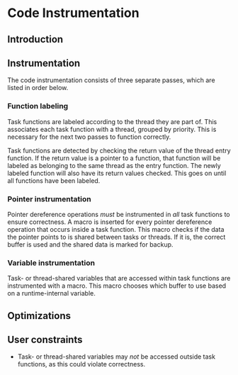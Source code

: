 # Code Instrumentation

## Introduction


## Instrumentation
The code instrumentation consists of three separate passes, which are listed in order below.

### Function labeling
Task functions are labeled according to the thread they are part of. This associates each task function with a thread, grouped by priority. This is necessary for the next two passes to function correctly.

Task functions are detected by checking the return value of the thread entry function. If the return value is a pointer to a function, that function will be labeled as belonging to the same thread as the entry function. The newly labeled function will also have its return values checked. This goes on until all functions have been labeled.

### Pointer instrumentation
Pointer dereference operations *must* be instrumented in *all* task functions to ensure correctness. A macro is inserted for every pointer dereference operation that occurs inside a task function. This macro checks if the data the pointer points to is shared between tasks or threads. If it is, the correct buffer is used and the shared data is marked for backup.

### Variable instrumentation
Task- or thread-shared variables that are accessed within task functions are instrumented with a macro. This macro chooses which buffer to use based on a runtime-internal variable.

## Optimizations

## User constraints
- Task- or thread-shared variables may *not* be accessed outside task functions, as this could violate correctness.